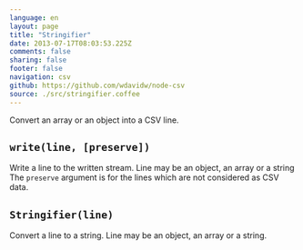```yaml
---
language: en
layout: page
title: "Stringifier"
date: 2013-07-17T08:03:53.225Z
comments: false
sharing: false
footer: false
navigation: csv
github: https://github.com/wdavidw/node-csv
source: ./src/stringifier.coffee
---
```



Convert an array or an object into a CSV line.

<a name="write"></a>
`write(line, [preserve])`
-------------------------

Write a line to the written stream. Line may be an object, an array or a string
The `preserve` argument is for the lines which are not considered as CSV data.


<a name="Stringifier"></a>
`Stringifier(line)`
-------------------

Convert a line to a string. Line may be an object, an array or a string.
